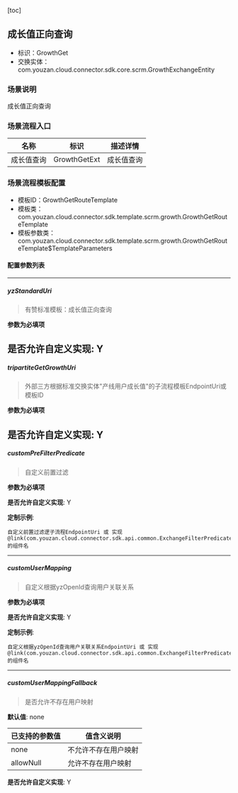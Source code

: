 [toc]

## 成长值正向查询
- 标识：GrowthGet
- 交换实体：com.youzan.cloud.connector.sdk.core.scrm.GrowthExchangeEntity
### 场景说明
成长值正向查询
### 场景流程入口

名称 | 标识 | 描述详情
---|---|---
成长值查询 | GrowthGetExt | 成长值查询

### 场景流程模板配置
- 模板ID：GrowthGetRouteTemplate
- 模板类：com.youzan.cloud.connector.sdk.template.scrm.growth.GrowthGetRouteTemplate
- 模板参数类：com.youzan.cloud.connector.sdk.template.scrm.growth.GrowthGetRouteTemplate$TemplateParameters

#### 配置参数列表

---
##### yzStandardUri
> 有赞标准模板：成长值正向查询

**参数为必填项**


**是否允许自定义实现**: Y
---
##### tripartiteGetGrowthUri
> 外部三方根据标准交换实体"产线用户成长值"的子流程模板EndpointUri或模板ID

**参数为必填项**


**是否允许自定义实现**: Y
---
##### customPreFilterPredicate
> 自定义前置过滤

**参数为必填项**


**是否允许自定义实现**: Y

**定制示例**:
```
自定义前置过滤逻子流程EndpointUri 或 实现@link(com.youzan.cloud.connector.sdk.api.common.ExchangeFilterPredicate)的组件名
```
---
##### customUserMapping
> 自定义根据yzOpenId查询用户关联关系

**参数为必填项**


**是否允许自定义实现**: Y

**定制示例**:
```
自定义根据yzOpenId查询用户关联关系EndpointUri 或 实现@link(com.youzan.cloud.connector.sdk.api.common.ExchangeFilterPredicate)的组件名
```
---
##### customUserMappingFallback
> 是否允许不存在用户映射

**默认值**: none

已支持的参数值 | 值含义说明
---|---
none | 不允许不存在用户映射
allowNull | 允许不存在用户映射

**是否允许自定义实现**: Y

